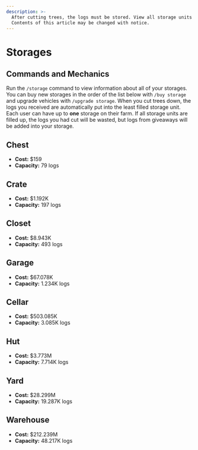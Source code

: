 ```yaml
---
description: >-
  After cutting trees, the logs must be stored. View all storage units here.
  Contents of this article may be changed with notice.
---
```


# Storages

## Commands and Mechanics

Run the `/storage` command to view information about all of your storages. You can buy new storages in the order of the list below with `/buy storage` and upgrade vehicles with `/upgrade storage`. When you cut trees down, the logs you received are automatically put into the least filled storage unit. Each user can have up to **one** storage on their farm. If all storage units are filled up, the logs you had cut will be wasted, but logs from giveaways will be added into your storage.

## Chest

* **Cost:** $159
* **Capacity:** 79 logs

## Crate

* **Cost:** $1.192K
* **Capacity:** 197 logs

## Closet

* **Cost:** $8.943K
* **Capacity:** 493 logs

## Garage

* **Cost:** $67.078K
* **Capacity:** 1.234K logs

## Cellar

* **Cost:** $503.085K
* **Capacity:** 3.085K logs

## Hut

* **Cost:** $3.773M
* **Capacity:** 7.714K logs

## Yard

* **Cost:** $28.299M
* **Capacity:** 19.287K logs

## Warehouse

* **Cost:** $212.239M
* **Capacity:** 48.217K logs

